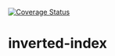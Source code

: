 <a href='https://coveralls.io/github/andela-ajamiu/inverted-index'><img src='https://coveralls.io/repos/github/andela-ajamiu/inverted-index/badge.svg' alt='Coverage Status' /></a>


# inverted-index
